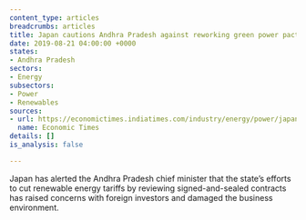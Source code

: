 ```yaml
---
content_type: articles
breadcrumbs: articles
title: Japan cautions Andhra Pradesh against reworking green power pacts
date: 2019-08-21 04:00:00 +0000
states:
- Andhra Pradesh
sectors:
- Energy
subsectors:
- Power
- Renewables
sources:
- url: https://economictimes.indiatimes.com/industry/energy/power/japan-cautions-andhra-pradesh-against-reworking-green-power-pacts/articleshow/70668370.cms
  name: Economic Times
details: []
is_analysis: false

---
```

Japan has alerted the Andhra Pradesh chief minister that the state’s efforts to cut renewable energy tariffs by reviewing signed-and-sealed contracts has raised concerns with foreign investors and damaged the business environment.